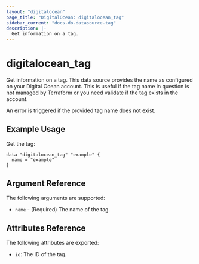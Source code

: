 ```yaml
---
layout: "digitalocean"
page_title: "DigitalOcean: digitalocean_tag"
sidebar_current: "docs-do-datasource-tag"
description: |-
  Get information on a tag.
---
```


# digitalocean_tag

Get information on a tag. This data source provides the name as configured on
your Digital Ocean account. This is useful if the tag name in question is not
managed by Terraform or you need validate if the tag exists in the account.

An error is triggered if the provided tag name does not exist.

## Example Usage

Get the tag:

```hcl
data "digitalocean_tag" "example" {
  name = "example"
}
```

## Argument Reference

The following arguments are supported:

* `name` - (Required) The name of the tag.

## Attributes Reference

The following attributes are exported:

* `id`: The ID of the tag.

